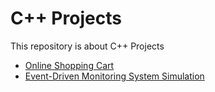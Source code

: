 # C++ Projects
This repository is about C++ Projects

- [Online Shopping Cart](https://github.com/smitesht/cpp-projects/tree/main/OnlineShoppingCart)
- [Event-Driven Monitoring System Simulation](https://github.com/smitesht/cpp-projects/tree/main/NotifictionSystem)
